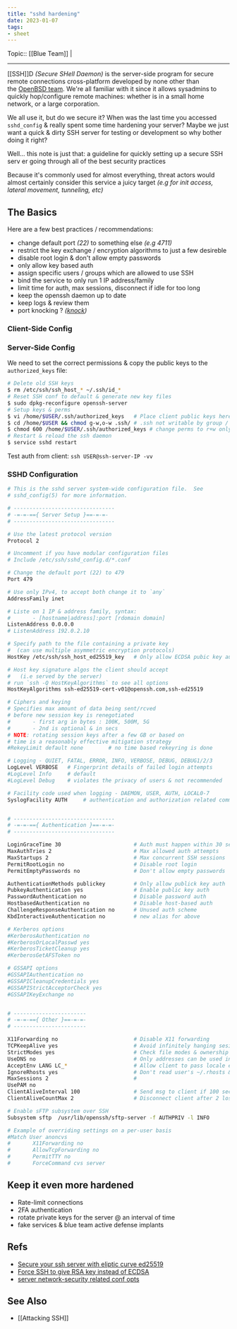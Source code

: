```yaml
---
title: "sshd hardening"
date: 2023-01-07
tags:
- sheet
---
```


Topic:: [[Blue Team]] | 

---

[[SSH]]D *(Secure SHell Daemon)* is the server-side program for secure remote connections cross-platform developed by none other than the [OpenBSD team](https://www.openbsd.org/security.html). We're all familiar with it since it allows sysadmins to quickly hop/configure remote machines: whether is in a small home network, or a large corporation. 

We all use it, but do we secure it? When was the last time you accessed `sshd_config` & really spent some time hardening your server? Maybe we just want a quick & dirty SSH server for testing or development so why bother doing it right?

Well... this note is just that: a guideline for quickly setting up a secure SSH serv er going through all of the best security practices

Because it's commonly used for almost everything, threat actors would almost certainly consider this service a juicy target *(e.g for init access, lateral movement, tunneling, etc)* 


## The Basics


Here are a few best practices / recommendations: 
- change default port *(22)* to something else *(e.g 4711)*
- restrict the key exchange / encryption algorithms to just a few desireble
- disable root login & don't allow empty passwords
- only allow key based auth
- assign specific users / groups which are allowed to use SSH
- bind the service to only run 1 IP address/family 
- limit time for auth, max sessions, disconnect if idle for too long
- keep the openssh daemon up to date
- keep logs & review them
- port knocking ? *([knock](https://github.com/jvinet/knock))*

### Client-Side Config

### Server-Side Config
We need to set the correct permissions & copy the public keys to the `authorized_keys` file:

```bash
# Delete old SSH keys
$ rm /etc/ssh/ssh_host_* ~/.ssh/id_*
# Reset SSH conf to default & generate new key files
$ sudo dpkg-reconfigure openssh-server
# Setup keys & perms
$ vi /home/$USER/.ssh/authorized_keys   # Place client public keys here
$ cd /home/$USER && chmod g-w,o-w .ssh/ # .ssh not writable by group / others
$ chmod 600 /home/$USER/.ssh/authorized_keys # change perms to r+w only for the user
# Restart & reload the ssh daemon
$ service sshd restart
```

Test auth from client: `ssh USER@ssh-server-IP -vv`

### SSHD Configuration

```bash
# This is the sshd server system-wide configuration file.  See
# sshd_config(5) for more information.

# --------------------------------
# -=-=-=={ Server Setup }==-=-=-
# --------------------------------

# Use the latest protocol version
Protocol 2

# Uncomment if you have modular configuration files
# Include /etc/ssh/sshd_config.d/*.conf

# Change the default port (22) to 479
Port 479

# Use only IPv4, to accept both change it to `any`
AddressFamily inet

# Liste on 1 IP & address family, syntax:
#       - [hostname|address]:port [rdomain domain]
ListenAddress 0.0.0.0
# ListenAddress 192.0.2.10

# Specify path to the file containing a private key
#  (can use multiple asymmetric encryption protocols)
HostKey /etc/ssh/ssh_host_ed25519_key   # Only allow ECDSA pubic key authentication

# Host key signature algos the client should accept
#   (i.e served by the server)
# run `ssh -Q HostKeyAlgorithms` to see all options
HostKeyAlgorithms ssh-ed25519-cert-v01@openssh.com,ssh-ed25519

# Ciphers and keying
# Specifies max amount of data being sent/rcved
# before new session key is renegotiated
#       - first arg in bytes : 100K, 500M, 5G
#       - 2nd is optional & in secs
# NOTE: rotating session keys after a few GB or based on
# time is a reasonably effective mitigation strategy
#RekeyLimit default none        # no time based rekeyring is done

# Logging - QUIET, FATAL, ERROR, INFO, VERBOSE, DEBUG, DEBUG1/2/3
LogLevel VERBOSE   # Fingerprint details of failed login attempts
#LogLevel Info     # default
#LogLevel Debug    # violates the privacy of users & not recommended

# Facility code used when logging - DAEMON, USER, AUTH, LOCAL0-7
SyslogFacility AUTH     # authentication and authorization related commands


# --------------------------------
# -=-=-=={ Authentication }==-=-=-
# --------------------------------

LoginGraceTime 30                       # Auth must happen within 30 secs
MaxAuthTries 2                          # Max allowed auth attempts
MaxStartups 2                           # Max concurrent SSH sessions
PermitRootLogin no                      # Disable root login
PermitEmptyPasswords no                 # Don't allow empty passwords

AuthenticationMethods publickey         # Only allow publick key auth
PubkeyAuthentication yes                # Enable public key auth
PasswordAuthentication no               # Disable password auth
HostbasedAuthentication no              # Disable host-based auth
ChallengeResponseAuthentication no      # Unused auth scheme
KbdInteractiveAuthentication no         # new alias for above

# Kerberos options
#KerberosAuthentication no
#KerberosOrLocalPasswd yes
#KerberosTicketCleanup yes
#KerberosGetAFSToken no

# GSSAPI options
#GSSAPIAuthentication no
#GSSAPICleanupCredentials yes
#GSSAPIStrictAcceptorCheck yes
#GSSAPIKeyExchange no


# -----------------------
# -=-=-=={ Other }==-=-=-
# -----------------------

X11Forwarding no                        # Disable X11 forwarding
TCPKeepAlive yes                        # Avoid infinitely hanging sesions which consume resources
StrictModes yes                         # Check file modes & ownership of user's ~ be4 login
UseDNS no                               # Only addresses can be used in authorized_keys
AcceptEnv LANG LC_*                     # Allow client to pass locale env vars
IgnoreRhosts yes                        # Don't read user's ~/.rhosts & ~/.shosts
MaxSessions 2                           #
UsePAM no
ClientAliveInterval 100                 # Send msg to client if 100 secs passed with no action
ClientAliveCountMax 2                   # Disconnect client after 2 lost client alive msgs

# Enable sFTP subsystem over SSH
Subsystem sftp  /usr/lib/openssh/sftp-server -f AUTHPRIV -l INFO

# Example of overriding settings on a per-user basis
#Match User anoncvs
#       X11Forwarding no
#       AllowTcpForwarding no
#       PermitTTY no
#       ForceCommand cvs server
```

## Keep it even more hardened
- Rate-limit connections
- 2FA authentication
- rotate private keys for the server @ an interval of time
- fake services & blue team active defense implants

## Refs
- [Secure your ssh server with eliptic curve ed25519](https://cryptsus.com/blog/how-to-secure-your-ssh-server-with-public-key-elliptic-curve-ed25519-crypto.html)
- [Force SSH to give RSA key instead of ECDSA](https://askubuntu.com/questions/133172/how-can-i-force-ssh-to-give-an-rsa-key-instead-of-ecdsa)
- [server network-security related conf opts](http://www.uni-koeln.de/~pbogusze/posts/OpenSSH_servers_network-security_related_configuration_options.html)
## See Also
- [[Attacking SSH]]
